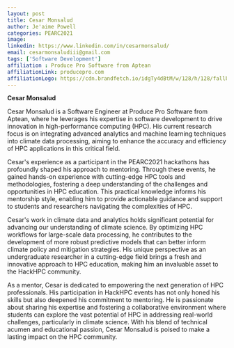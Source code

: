 ```yaml
---
layout: post
title: Cesar Monsalud
author: Je'aime Powell
categories: PEARC2021
image: 
linkedin: https://www.linkedin.com/in/cesarmonsalud/
email: cesarmonsaludiii@gmail.com
tags: ['Software Development']
affiliation : Produce Pro Software from Aptean 
affiliationLink: producepro.com
affiliationLogo: https://cdn.brandfetch.io/idgTy4dBtM/w/128/h/128/fallback/lettermark/icon.webp?c=1ax1736898950916bfumLaCV7mEJzxwij9                      
---
```


**Cesar Monsalud**
 
 Cesar Monsalud is a Software Engineer at Produce Pro Software from Aptean, where he leverages his expertise in software development to drive innovation in high-performance computing (HPC). His current research focus is on integrating advanced analytics and machine learning techniques into climate data processing, aiming to enhance the accuracy and efficiency of HPC applications in this critical field.
 
 Cesar's experience as a participant in the PEARC2021 hackathons has profoundly shaped his approach to mentoring. Through these events, he gained hands-on experience with cutting-edge HPC tools and methodologies, fostering a deep understanding of the challenges and opportunities in HPC education. This practical knowledge informs his mentorship style, enabling him to provide actionable guidance and support to students and researchers navigating the complexities of HPC.
 
 Cesar's work in climate data and analytics holds significant potential for advancing our understanding of climate science. By optimizing HPC workflows for large-scale data processing, he contributes to the development of more robust predictive models that can better inform climate policy and mitigation strategies. His unique perspective as an undergraduate researcher in a cutting-edge field brings a fresh and innovative approach to HPC education, making him an invaluable asset to the HackHPC community.
 
 As a mentor, Cesar is dedicated to empowering the next generation of HPC professionals. His participation in HackHPC events has not only honed his skills but also deepened his commitment to mentoring. He is passionate about sharing his expertise and fostering a collaborative environment where students can explore the vast potential of HPC in addressing real-world challenges, particularly in climate science. With his blend of technical acumen and educational passion, Cesar Monsalud is poised to make a lasting impact on the HPC community.  
                    
